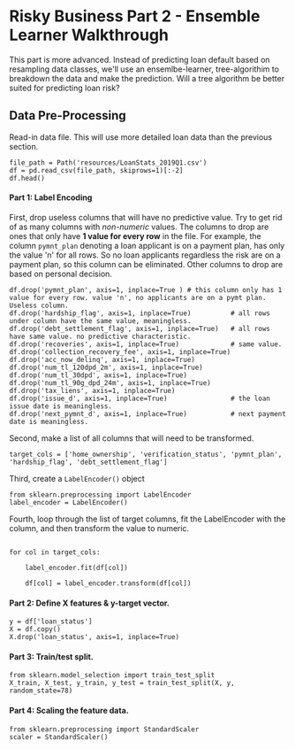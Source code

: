 # Risky Business Part 2 - Ensemble Learner Walkthrough



This part is more advanced. Instead of predicting loan default based on resampling data classes, we'll use an ensemlbe-learner, tree-algorithim to breakdown the data and make the prediction. Will a tree algorithm be better suited for predicting loan risk?

## Data Pre-Processing

Read-in data file. This will use more detailed loan data than the previous section. 

<pre><code>file_path = Path('resources/LoanStats_2019Q1.csv')
df = pd.read_csv(file_path, skiprows=1)[:-2]
df.head()
</code></pre>

#### Part 1: Label Encoding

First, drop useless columns that will have no predictive value. Try to get rid of as many columns with *non-numeric* values. The columns to drop are ones that only have **1 value for every row** in the file. For example, the column `pymnt_plan` denoting a loan applicant is on a payment plan, has only the value 'n' for all rows. So no loan applicants regardless the risk are on a payment plan, so this column can be eliminated. Other columns to drop are based on personal decision.

<pre><code>df.drop('pymnt_plan', axis=1, inplace=True ) # this column only has 1 value for every row. value 'n', no applicants are on a pymt plan. Useless column.
df.drop('hardship_flag', axis=1, inplace=True)          # all rows under column have the same value, meaningless.
df.drop('debt_settlement_flag', axis=1, inplace=True)   # all rows have same value. no predictive characteristic. 
df.drop('recoveries', axis=1, inplace=True)             # same value.
df.drop('collection_recovery_fee', axis=1, inplace=True)
df.drop('acc_now_delinq', axis=1, inplace=True)
df.drop('num_tl_120dpd_2m', axis=1, inplace=True)
df.drop('num_tl_30dpd', axis=1, inplace=True)
df.drop('num_tl_90g_dpd_24m', axis=1, inplace=True)
df.drop('tax_liens', axis=1, inplace=True) 
df.drop('issue_d', axis=1, inplace=True)                # the loan issue date is meaningless.
df.drop('next_pymnt_d', axis=1, inplace=True)           # next payment date is meaningless.
</code></pre>

Second, make a list of all columns that will need to be transformed.
<pre><code>target_cols = ['home_ownership', 'verification_status', 'pymnt_plan', 'hardship_flag', 'debt_settlement_flag']
</code></pre>

Third, create a `LabelEncoder()` object
<pre><code>from sklearn.preprocessing import LabelEncoder
label_encoder = LabelEncoder()
</code></pre>

Fourth, loop through the list of target columns, fit the LabelEncoder with the column, and then transform the value to numeric.
<pre><code>
for col in target_cols:
	
    label_encoder.fit(df[col])
    
    df[col] = label_encoder.transform(df[col])
</code></pre>

#### Part 2: Define X features & y-target vector.

<pre><code>y = df['loan_status']
X = df.copy()
X.drop('loan_status', axis=1, inplace=True)
</code></pre>

#### Part 3: Train/test split.

<pre><code>from sklearn.model_selection import train_test_split
X_train, X_test, y_train, y_test = train_test_split(X, y, random_state=78)
</code></pre>

#### Part 4: Scaling the feature data.

<pre><code>from sklearn.preprocessing import StandardScaler
scaler = StandardScaler()
</code></pre>
